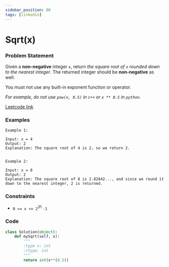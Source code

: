 ```yaml
---
sidebar_position: 80
tags: [linkedin]
---
```


# Sqrt(x)

### Problem Statement

Given a **non-negative** integer `x`, return _the square root of `x` rounded down to the nearest integer_. The returned integer should be **non-negative** as well.

You must not use any built-in exponent function or operator.

_For example, do not use `pow(x, 0.5)` in `c++` or `x ** 0.5` in `python`._

[Leetcode link](https://leetcode.com/problems/sqrtx)

### Examples

```
Example 1:

Input: x = 4
Output: 2
Explanation: The square root of 4 is 2, so we return 2.


Example 2:

Input: x = 8
Output: 2
Explanation: The square root of 8 is 2.82842..., and since we round it down to the nearest integer, 2 is returned.
```

### Constraints

- `0 <= x <= 2`<sup>31</sup> `-1`

### Code

```python title="Python3 Code"
class Solution(object):
    def mySqrt(self, x):
        """
        :type x: int
        :rtype: int
        """
        return int(x**(0.5))
```
